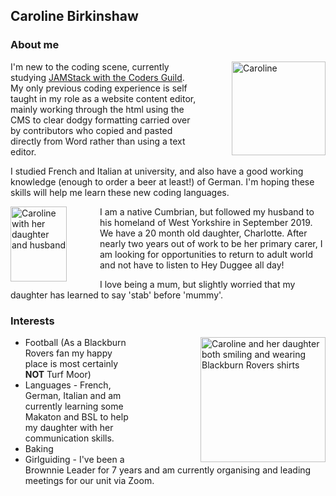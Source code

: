 ## Caroline Birkinshaw 

### About me 
<img align="right" width="150" height="150" img style="float: right; padding-left: 50px;"  alt="Caroline" src="https://i.imgur.com/lxej1Vim.jpg">


I'm new to the coding scene, currently studying [JAMStack with the Coders Guild](https://thecodersguild.org.uk/blog/learn-web-and-app-development-with-the-jamstack/). My only previous coding experience is self taught in my role as a website content editor, mainly working through the html using the CMS to clear dodgy formatting carried over by contributors who copied and pasted directly from Word rather than using a text editor.

I studied French and Italian at university, and also have a good working knowledge (enough to order a beer at least!) of German. I'm hoping these skills will help me learn these new coding languages.

<img align="left" width="90" height="120" img style="float: left; padding-right: 50px;" alt="Caroline with her daughter and husband" src="https://i.imgur.com/6DzAg8Am.jpg">I am a native Cumbrian, but followed my husband to his homeland of West Yorkshire in September 2019. We have a 20 month old daughter, Charlotte. After nearly two years out of work to be her primary carer, I am looking for opportunities to return to adult world and not have to listen to Hey Duggee all day!

I love being a mum, but slightly worried that my daughter has learned to say 'stab' before 'mummy'.


### Interests 
<img align="right" width="200" height="200" img style="float: right; padding-left: 100px;"
alt="Caroline and her daughter both smiling and wearing Blackburn Rovers shirts" src="https://i.imgur.com/Dbs7PzUm.jpg">
- Football (As a Blackburn Rovers fan my happy place is most certainly **NOT** Turf Moor) 
- Languages - French, German, Italian and am currently learning some Makaton and BSL to help my daughter with her communication skills.
- Baking
- Girlguiding - I've been a Brownnie Leader for 7 years and am currently organising and leading meetings for our unit via Zoom.
